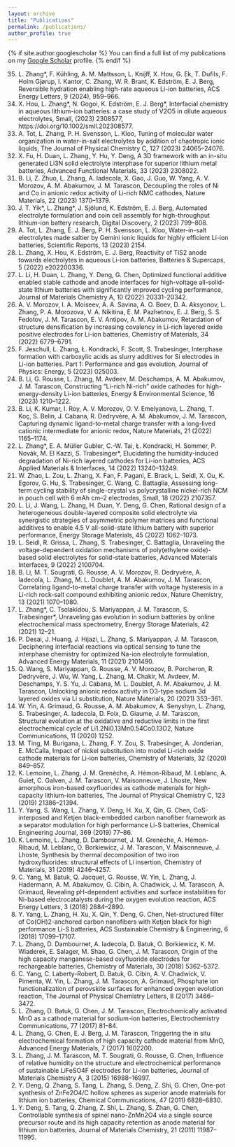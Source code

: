 ```yaml
---
layout: archive
title: "Publications"
permalink: /publications/
author_profile: true
---
```


{% if site.author.googlescholar %}
  You can  find a full list of my publications on my <a href="{{site.author.googlescholar}}"> Google Scholar</a> profile.
{% endif %}

<!-- 
{% include publications %}

-->


<ol reversed>
  <li>L. Zhang*, F. Kühling, A. M. Mattsson, L. Knijff, X. Hou, G. Ek, T. Dufils, F. Holm Gjørup, I. Kantor, C. Zhang, W. R. Brant, K. Edström, E. J. Berg, Reversible hydration enabling high-rate aqueous Li-ion batteries, ACS Energy Letters, 9 (2024), 959–966.</li>
  <li>X. Hou, L. Zhang*, N. Gogoi, K. Edström, E. J. Berg*, Interfacial chemistry in aqueous lithium-ion batteries: a case study of V2O5 in dilute aqueous electrolytes, Small, (2023) 2308577, https://doi.org/10.1002/smll.202308577.</li>
  <li>A. Tot, L. Zhang, P. H. Svensson, L. Kloo, Tuning of molecular water organization in water-in-salt electrolytes by addition of chaotropic ionic liquids, The Journal of Physical Chemistry C, 127 (2023) 24065–24076.</li>
  <li>X. Fu, H. Duan, L. Zhang, Y. Hu, Y. Deng, A 3D framework with an in-situ generated Li3N solid electrolyte interphase for superior lithium metal batteries, Advanced Functional Materials, 33 (2023) 2308022.</li>
  <li>B. Li, Z. Zhuo, L. Zhang, A. Iadecola, X. Gao, J. Guo, W. Yang, A. V. Morozov, A. M. Abakumov, J. M. Tarascon, Decoupling the roles of Ni and Co in anionic redox activity of Li-rich NMC cathodes, Nature Materials, 22 (2023) 1370–1379.</li>
  <li>J. T. Yik*, L. Zhang*, J. Sjölund, K. Edström, E. J. Berg, Automated electrolyte formulation and coin cell assembly for high-throughput lithium-ion battery research, Digital Discovery, 2 (2023) 799–808.</li>
  <li>A. Tot, L. Zhang, E. J. Berg, P. H. Svensson, L. Kloo, Water-in-salt electrolytes made saltier by Gemini ionic liquids for highly efficient Li-ion batteries, Scientific Reports, 13 (2023) 2154.</li>
  <li>L. Zhang, X. Hou, K. Edström, E. J. Berg, Reactivity of TiS2 anode towards electrolytes in aqueous Li-ion batteries, Batteries & Supercaps, 5 (2022) e202200336.</li>
  <li>L. Li, H. Duan, L. Zhang, Y. Deng, G. Chen, Optimized functional additive enabled stable cathode and anode interfaces for high-voltage all-solid-state lithium batteries with significantly improved cycling performance, Journal of Materials Chemistry A, 10 (2022) 20331–20342.</li>
  <li>A. V. Morozov, I. A. Moiseev, A. A. Savina, A. O. Boev, D. A. Aksyonov, L. Zhang, P. A. Morozova, V. A. Nikitina, E. M. Pazhetnov, E. J. Berg, S. S. Fedotov, J. M. Tarascon, E. V. Antipov, A. M. Abakumov, Retardation of structure densification by increasing covalency in Li-rich layered oxide positive electrodes for Li-ion batteries, Chemistry of Materials, 34 (2022) 6779–6791.</li>
  <li>F. Jeschull, L. Zhang, Ł. Kondracki, F. Scott, S. Trabesinger, Interphase formation with carboxylic acids as slurry additives for Si electrodes in Li-ion batteries. Part 1: Performance and gas evolution, Journal of Physics: Energy, 5 (2023) 025003.</li>
  <li>B. Li, G. Rousse, L. Zhang, M. Avdeev, M. Deschamps, A. M. Abakumov, J. M. Tarascon, Constructing “Li-rich Ni-rich” oxide cathodes for high-energy-density Li-ion batteries, Energy & Environmental Science, 16 (2023) 1210–1222.</li>
  <li>B. Li, K. Kumar, I. Roy, A. V. Morozov, O. V. Emelyanova, L. Zhang, T. Koç, S. Belin, J. Cabana, R. Dedryvère, A. M. Abakumov, J. M. Tarascon, Capturing dynamic ligand-to-metal charge transfer with a long-lived cationic intermediate for anionic redox, Nature Materials, 21 (2022) 1165–1174.</li>
  <li>L. Zhang*, E. A. Müller Gubler, C.-W. Tai, Ł. Kondracki, H. Sommer, P. Novák, M. El Kazzi, S. Trabesinger*, Elucidating the humidity-induced degradation of Ni-rich layered cathodes for Li-ion batteries, ACS Applied Materials & Interfaces, 14 (2022) 13240–13249.</li>
  <li>W. Zhao, L. Zou, L. Zhang, X. Fan, F. Pagani, E. Brack, L. Seidl, X. Ou, K. Egorov, G. Hu, S. Trabesinger, C. Wang, C. Battaglia, Assessing long-term cycling stability of single-crystal vs polycrystalline nickel-rich NCM in pouch cell with 6 mAh cm–2 electrodes, Small, 18 (2022) 2107357. </li>
  <li>L. Li, J. Wang, L. Zhang, H. Duan, Y. Deng, G. Chen, Rational design of a heterogeneous double-layered composite solid electrolyte via synergistic strategies of asymmetric polymer matrices and functional additives to enable 4.5 V all-solid-state lithium battery with superior performance, Energy Storage Materials, 45 (2022) 1062–1073. </li>
  <li>L. Seidl, R. Grissa, L. Zhang, S. Trabesinger, C. Battaglia, Unraveling the voltage-dependent oxidation mechanisms of poly(ethylene oxide)-based solid electrolytes for solid-state batteries, Advanced Materials Interfaces, 9 (2022) 2100704.</li>
  <li>B. Li, M. T. Sougrati, G. Rousse, A. V. Morozov, R. Dedryvère, A. Iadecola, L. Zhang, M. L. Doublet, A. M. Abakumov, J. M. Tarascon, Correlating ligand-to-metal charge transfer with voltage hysteresis in a Li-rich rock-salt compound exhibiting anionic redox, Nature Chemistry, 13 (2021) 1070–1080.</li>
  <li>L. Zhang*, C. Tsolakidou, S. Mariyappan, J. M. Tarascon, S. Trabesinger*, Unraveling gas evolution in sodium batteries by online electrochemical mass spectrometry, Energy Storage Materials, 42 (2021) 12–21.</li>
  <li>P. Desai, J. Huang, J. Hijazi, L. Zhang, S. Mariyappan, J. M. Tarascon, Deciphering interfacial reactions via optical sensing to tune the interphase chemistry for optimized Na-ion electrolyte formulation, Advanced Energy Materials, 11 (2021) 2101490.</li>
  <li>Q. Wang, S. Mariyappan, G. Rousse, A. V. Morozov, B. Porcheron, R. Dedryvère, J. Wu, W. Yang, L. Zhang, M. Chakir, M. Avdeev, M. Deschamps, Y. S. Yu, J. Cabana, M. L. Doublet, A. M. Abakumov, J. M. Tarascon, Unlocking anionic redox activity in O3-type sodium 3d layered oxides via Li substitution, Nature Materials, 20 (2021) 353–361.</li>
  <li>W. Yin, A. Grimaud, G. Rousse, A. M. Abakumov, A. Senyshyn, L. Zhang, S. Trabesinger, A. Iadecola, D. Foix, D. Giaume, J. M. Tarascon, Structural evolution at the oxidative and reductive limits in the first electrochemical cycle of Li1.2Ni0.13Mn0.54Co0.13O2, Nature Communications, 11 (2020) 1252.</li>
  <li>M. Ting, M. Burigana, L. Zhang, F. Y. Zou, S. Trabesinger, A. Jonderian, E. McCalla, Impact of nickel substitution into model Li-rich oxide cathode materials for Li-ion batteries, Chemistry of Materials, 32 (2020) 849–857.</li>
  <li>K. Lemoine, L. Zhang, J. M. Grenèche, A. Hémon-Ribaud, M. Leblanc, A. Guiet, C. Galven, J. M. Tarascon, V. Maisonneuve, J. Lhoste, New amorphous iron-based oxyfluorides as cathode materials for high-capacity lithium-ion batteries, The Journal of Physical Chemistry C, 123 (2019) 21386–21394.</li>
  <li>Y. Yang, S. Wang, L. Zhang, Y. Deng, H. Xu, X, Qin, G. Chen, CoS-interposed and Ketjen black-embedded carbon nanofiber framework as a separator modulation for high performance Li-S batteries, Chemical Engineering Journal, 369 (2019) 77–86.</li>
  <li>K. Lemoine, L. Zhang, D. Dambournet, J. M. Grenèche, A. Hémon-Ribaud, M. Leblanc, O. Borkiewicz, J. M. Tarascon, V. Maisonneuve, J. Lhoste, Synthesis by thermal decomposition of two iron hydroxyfluorides: structural effects of Li insertion, Chemistry of Materials, 31 (2019) 4246–4257.</li>
  <li>C. Yang, M. Batuk, Q. Jacquet, G. Rousse, W. Yin, L. Zhang, J. Hadermann, A. M. Abakumov, G. Cibin, A. Chadwick, J. M. Tarascon, A. Grimaud, Revealing pH-dependent activities and surface instabilities for Ni-based electrocatalysts during the oxygen evolution reaction, ACS Energy Letters, 3 (2018) 2884–2890.</li>
  <li>Y. Yang, L. Zhang, H. Xu, X. Qin, Y. Deng, G. Chen, Net-structured filter of Co(OH)2-anchored carbon nanofibers with Ketjen black for high performance Li-S batteries, ACS Sustainable Chemistry & Engineering, 6 (2018) 17099–17107.</li>
  <li>L. Zhang, D. Dambournet, A. Iadecola, D. Batuk, O. Borkiewicz, K. M. Wiaderek, E. Salager, M. Shao, G. Chen, J. M. Tarascon, Origin of the high capacity manganese-based oxyfluoride electrodes for rechargeable batteries, Chemistry of Materials, 30 (2018) 5362–5372.</li>
  <li>C. Yang, C. Laberty-Robert, D. Batuk, G. Cibin, A. V. Chadwick, V. Pimenta, W. Yin, L. Zhang, J. M. Tarascon, A. Grimaud, Phosphate ion functionalization of perovskite surfaces for enhanced oxygen evolution reaction, The Journal of Physical Chemistry Letters, 8 (2017) 3466–3472.</li>
  <li>L. Zhang, D. Batuk, G. Chen, J. M. Tarascon, Electrochemically activated MnO as a cathode material for sodium-ion batteries, Electrochemistry Communications, 77 (2017) 81–84.</li>
  <li>L. Zhang, G. Chen, E. J. Berg, J. M. Tarascon, Triggering the in situ electrochemical formation of high capacity cathode material from MnO, Advanced Energy Materials, 7 (2017) 1602200.</li>
  <li>L. Zhang, J. M. Tarascon, M. T. Sougrati, G. Rousse, G. Chen, Influence of relative humidity on the structure and electrochemical performance of sustainable LiFeSO4F electrodes for Li-ion batteries, Journal of Materials Chemistry A, 3 (2015) 16988–16997.</li>
  <li>Y. Deng, Q. Zhang, S. Tang, L. Zhang, S. Deng, Z. Shi, G. Chen, One-pot synthesis of ZnFe2O4/C hollow spheres as superior anode materials for lithium ion batteries, Chemical Communications, 47 (2011) 6828–6830.</li>
  <li>Y. Deng, S. Tang, Q. Zhang, Z. Shi, L. Zhang, S. Zhan, G. Chen, Controllable synthesis of spinel nano-ZnMn2O4 via a single source precursor route and its high capacity retention as anode material for lithium ion batteries, Journal of Materials Chemistry, 21 (2011) 11987–11995.</li>
</ol>
